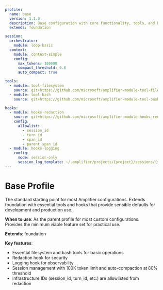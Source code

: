 ```yaml
---
profile:
  name: base
  version: 1.1.0
  description: Base configuration with core functionality, tools, and hooks
  extends: foundation

session:
  orchestrator:
    module: loop-basic
  context:
    module: context-simple
    config:
      max_tokens: 100000
      compact_threshold: 0.8
      auto_compact: true

tools:
  - module: tool-filesystem
    source: git+https://github.com/microsoft/amplifier-module-tool-filesystem@main
  - module: tool-bash
    source: git+https://github.com/microsoft/amplifier-module-tool-bash@main

hooks:
  - module: hooks-redaction
    source: git+https://github.com/microsoft/amplifier-module-hooks-redaction@main
    config:
      allowlist:
        - session_id
        - turn_id
        - span_id
        - parent_span_id
  - module: hooks-logging
    config:
      mode: session-only
      session_log_template: ~/.amplifier/projects/{project}/sessions/{session_id}/events.jsonl
---
```


# Base Profile

The standard starting point for most Amplifier configurations. Extends foundation with essential tools and hooks that provide sensible defaults for development and production use.

**When to use**: As the parent profile for most custom configurations. Provides the minimum viable feature set for practical use.

**Extends**: foundation

**Key features**:
- Essential filesystem and bash tools for basic operations
- Redaction hook for security
- Logging hook for observability
- Session management with 100K token limit and auto-compaction at 80% threshold
- Infrastructure IDs (session_id, turn_id, etc.) are allowlisted from redaction